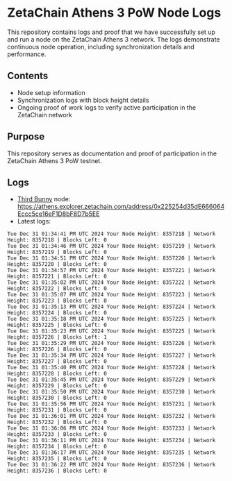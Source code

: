 # ZetaChain Athens 3 PoW Node Logs
This repository contains logs and proof that we have successfully set up and run a node on the ZetaChain Athens 3 network. The logs demonstrate continuous node operation, including synchronization details and performance.

## Contents
- Node setup information
- Synchronization logs with block height details
- Ongoing proof of work logs to verify active participation in the ZetaChain network

## Purpose
This repository serves as documentation and proof of participation in the ZetaChain Athens 3 PoW testnet.

## Logs

- [Third Bunny](https://thirdbunny.xyz/) node: https://athens.explorer.zetachain.com/address/0x225254d35dE666064Eccc5ce16eF1D8bF8D7b5EE
- Latest logs:
```
Tue Dec 31 01:34:41 PM UTC 2024 Your Node Height: 8357218 | Network Height: 8357218 | Blocks Left: 0
Tue Dec 31 01:34:46 PM UTC 2024 Your Node Height: 8357219 | Network Height: 8357219 | Blocks Left: 0
Tue Dec 31 01:34:51 PM UTC 2024 Your Node Height: 8357220 | Network Height: 8357220 | Blocks Left: 0
Tue Dec 31 01:34:57 PM UTC 2024 Your Node Height: 8357221 | Network Height: 8357221 | Blocks Left: 0
Tue Dec 31 01:35:02 PM UTC 2024 Your Node Height: 8357222 | Network Height: 8357222 | Blocks Left: 0
Tue Dec 31 01:35:07 PM UTC 2024 Your Node Height: 8357223 | Network Height: 8357223 | Blocks Left: 0
Tue Dec 31 01:35:13 PM UTC 2024 Your Node Height: 8357224 | Network Height: 8357224 | Blocks Left: 0
Tue Dec 31 01:35:18 PM UTC 2024 Your Node Height: 8357225 | Network Height: 8357225 | Blocks Left: 0
Tue Dec 31 01:35:23 PM UTC 2024 Your Node Height: 8357225 | Network Height: 8357226 | Blocks Left: 1
Tue Dec 31 01:35:29 PM UTC 2024 Your Node Height: 8357226 | Network Height: 8357226 | Blocks Left: 0
Tue Dec 31 01:35:34 PM UTC 2024 Your Node Height: 8357227 | Network Height: 8357227 | Blocks Left: 0
Tue Dec 31 01:35:40 PM UTC 2024 Your Node Height: 8357228 | Network Height: 8357228 | Blocks Left: 0
Tue Dec 31 01:35:45 PM UTC 2024 Your Node Height: 8357229 | Network Height: 8357229 | Blocks Left: 0
Tue Dec 31 01:35:50 PM UTC 2024 Your Node Height: 8357230 | Network Height: 8357230 | Blocks Left: 0
Tue Dec 31 01:35:56 PM UTC 2024 Your Node Height: 8357231 | Network Height: 8357231 | Blocks Left: 0
Tue Dec 31 01:36:01 PM UTC 2024 Your Node Height: 8357232 | Network Height: 8357232 | Blocks Left: 0
Tue Dec 31 01:36:06 PM UTC 2024 Your Node Height: 8357233 | Network Height: 8357233 | Blocks Left: 0
Tue Dec 31 01:36:11 PM UTC 2024 Your Node Height: 8357234 | Network Height: 8357234 | Blocks Left: 0
Tue Dec 31 01:36:17 PM UTC 2024 Your Node Height: 8357235 | Network Height: 8357235 | Blocks Left: 0
Tue Dec 31 01:36:22 PM UTC 2024 Your Node Height: 8357236 | Network Height: 8357236 | Blocks Left: 0
```
